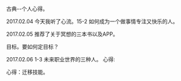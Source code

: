 古典--个人心得。

2017.02.04 今天我听了心流。15-2 如何成为一个做事情专注又快乐的人。

2017.02.05 
推荐了关于冥想的三本书以及APP。

目标。要如何定目标？

2017.02.06 1-3 未来职业世界的三种人。
心得:

心得：迁移技能。
